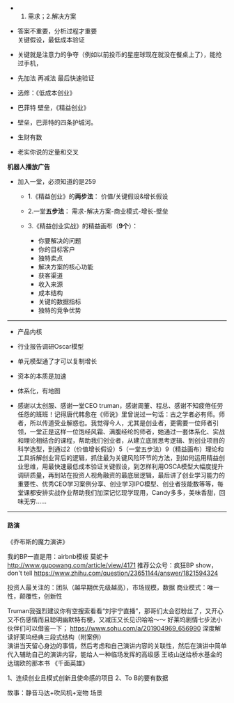 * 1. 需求；2.解决方案

* 答案不重要，分析过程才重要  
关键假设，最低成本验证

* 关键就是注意力的争夺（例如以前投币的星座球现在就没在餐桌上了），能抢过手机，

* 先加法  再减法  最后快速验证

* 选修：《低成本创业》

* 巴菲特 壁垒，《精益创业》

* 壁垒，巴菲特的四条护城河。

* 生财有数

* 老实你说的定量和交叉  

**机器人播放广告**  

* 加入一堂，必须知道的是259
  * 1.《精益创业》的**两步法**： 价值/关键假设&增长假设 

  * 2.一堂**五步法**： 
需求-解决方案-商业模式-增长-壁垒 

  * 3.《精益创业实战》的精益画布（**9个**）： 
    * 你要解决的问题 
    * 你的目标客户 
    * 独特卖点 
    * 解决方案的核心功能 
    * 获客渠道 
    * 收入来源 
    * 成本结构 
    * 关键的数据指标 
    * 独特的竞争优势
---
* 产品内核
* 行业报告调研Oscar模型

* 单元模型通了才可以复制增长

* 资本的本质是加速

* 体系化，有地图

* 感谢以太创服、感谢一堂CEO truman，感谢周董、程总、感谢不知疲倦任劳任怨的班班！记得唐代韩愈在《师说》里曾说过一句话：古之学者必有师。师者，所以传道受业解惑也。我觉得今人，尤其是创业者，更需要一位师者引领，一堂正是这样一位饱经风霜、满腹经纶的师者，她通过一套体系化、实战和理论相结合的课程，帮助我们创业者，从建立底层思考逻辑、到创业项目的科学选型，到通过2（价值增长假设）5（一堂五步法）9（精益画布）理论和工具拆解创业背后的逻辑，抓住最为关键风险环节的方法，到如何运用精益创业思维，用最快速最低成本验证关键假设，到怎样利用OSCA模型大幅度提升调研质量，再到站在投资人视角融资的最底层逻辑，最后讲了创业学习能力的重要性、优秀CEO学习案例分享、创业学习IPO模型、创业者技能数等等，每堂课都安排实战作业帮助我们加深记忆现学现用，Candy多多，美味香甜，回味无穷……

---
#### 路演


《乔布斯的魔力演讲》


我的BP一直是用：airbnb模板 
莫妮卡
http://www.gupowang.com/article/view/4171 
推荐公众号：疯狂BP 
show， don't tell 
https://www.zhihu.com/question/23651144/answer/1821594324


投资人最关注的：团队（越早期优先级越高），市场规模，数据
商业模式：唯一性，颠覆性，创新性


Truman我强烈建议你有空搜索看看“刘宇宁直播”，那哥们太会怼粉丝了，又开心又不伤感情而且聪明幽默特有梗，又减压又长见识哈哈～～ 
好莱坞剧情七步法小伙伴们可以借鉴一下；
https://www.sohu.com/a/201904969_656990   深度解读好莱坞经典三段式结构（附案例）  
演讲当天留心身边的事情，然后考虑和自己演讲内容的关联性，然后在演讲中简单代入辅助自己的演讲内容，能给人一种临场发挥的高级感 
王岐山送给桥水基金的达瑞欧的那本书 《千面英雄》



1、连续创业且模式创新且使命感的项目
2、To B的要有数据 


故事：静音马达+吹风机+宠物 场景









